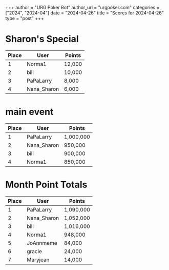 +++
author = "URG Poker Bot"
author_url = "urgpoker.com"
categories = ["2024", "2024-04"]
date = "2024-04-26"
title = "Scores for 2024-04-26"
type = "post"
+++
# Sharon's Special

| Place | User | Points |
|-------|------|--------|
| 1 | Norma1 | 12,000 |
| 2 | bill | 10,000 |
| 3 | PaPaLarry | 8,000 |
| 4 | Nana_Sharon | 6,000 |

# main event

| Place | User | Points |
|-------|------|--------|
| 1 | PaPaLarry | 1,000,000 |
| 2 | Nana_Sharon | 950,000 |
| 3 | bill | 900,000 |
| 4 | Norma1 | 850,000 |

# Month Point Totals

| Place | User | Points |
|-------|------|--------|
| 1 | PaPaLarry | 1,090,000 |
| 2 | Nana_Sharon | 1,052,000 |
| 3 | bill | 1,016,000 |
| 4 | Norma1 | 948,000 |
| 5 | JoAnnmeme | 84,000 |
| 6 | gracie | 24,000 |
| 7 | Maryjean | 14,000 |
